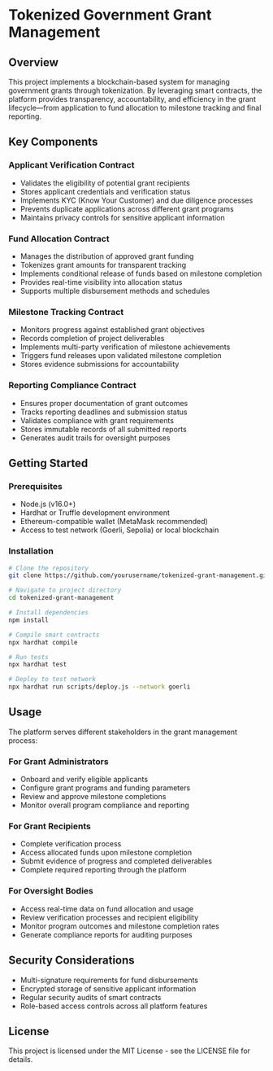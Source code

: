 # Tokenized Government Grant Management

## Overview

This project implements a blockchain-based system for managing government grants through tokenization. By leveraging smart contracts, the platform provides transparency, accountability, and efficiency in the grant lifecycle—from application to fund allocation to milestone tracking and final reporting.

## Key Components

### Applicant Verification Contract
- Validates the eligibility of potential grant recipients
- Stores applicant credentials and verification status
- Implements KYC (Know Your Customer) and due diligence processes
- Prevents duplicate applications across different grant programs
- Maintains privacy controls for sensitive applicant information

### Fund Allocation Contract
- Manages the distribution of approved grant funding
- Tokenizes grant amounts for transparent tracking
- Implements conditional release of funds based on milestone completion
- Provides real-time visibility into allocation status
- Supports multiple disbursement methods and schedules

### Milestone Tracking Contract
- Monitors progress against established grant objectives
- Records completion of project deliverables
- Implements multi-party verification of milestone achievements
- Triggers fund releases upon validated milestone completion
- Stores evidence submissions for accountability

### Reporting Compliance Contract
- Ensures proper documentation of grant outcomes
- Tracks reporting deadlines and submission status
- Validates compliance with grant requirements
- Stores immutable records of all submitted reports
- Generates audit trails for oversight purposes

## Getting Started

### Prerequisites
- Node.js (v16.0+)
- Hardhat or Truffle development environment
- Ethereum-compatible wallet (MetaMask recommended)
- Access to test network (Goerli, Sepolia) or local blockchain

### Installation

```bash
# Clone the repository
git clone https://github.com/yourusername/tokenized-grant-management.git

# Navigate to project directory
cd tokenized-grant-management

# Install dependencies
npm install

# Compile smart contracts
npx hardhat compile

# Run tests
npx hardhat test

# Deploy to test network
npx hardhat run scripts/deploy.js --network goerli
```

## Usage

The platform serves different stakeholders in the grant management process:

### For Grant Administrators
- Onboard and verify eligible applicants
- Configure grant programs and funding parameters
- Review and approve milestone completions
- Monitor overall program compliance and reporting

### For Grant Recipients
- Complete verification process
- Access allocated funds upon milestone completion
- Submit evidence of progress and completed deliverables
- Complete required reporting through the platform

### For Oversight Bodies
- Access real-time data on fund allocation and usage
- Review verification processes and recipient eligibility
- Monitor program outcomes and milestone completion rates
- Generate compliance reports for auditing purposes

## Security Considerations

- Multi-signature requirements for fund disbursements
- Encrypted storage of sensitive applicant information
- Regular security audits of smart contracts
- Role-based access controls across all platform features

## License

This project is licensed under the MIT License - see the LICENSE file for details.

